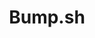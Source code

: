 ---
git: https://github.com/bump-sh/cli
linkedin: https://linkedin.com/company/bump-sh
logohandle: bumpsh
sort: bumpsh
title: Bump.sh
twitter: https://x.com/bump_hq
website: https://bump.sh/
---